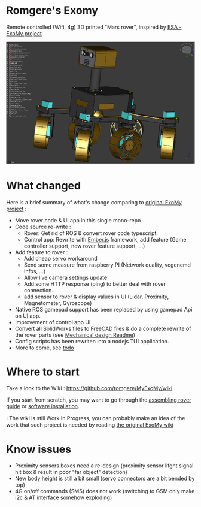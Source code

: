 # Romgere's Exomy

Remote controlled (Wifi, 4g) 3D printed "Mars rover", inspired by [ESA - ExoMy project](https://github.com/esa-prl/ExoMy/)

![Rover viewed in freecad](./Misc/Assets/rover-freecad.png)

# What changed

Here is a brief summary of what's change comparing to [original ExoMy project](https://esa-prl.github.io/ExoMy/) :

- Move rover code & UI app in this single mono-repo
- Code source re-write :
  - Rover: Get rid of ROS & convert rover code typescript.
  - Control app: Rewrite with [Ember.js](https://emberjs.com/) framework, add feature (Game controller support, new rover feature support, ...)
- Add feature to rover :
  - Add cheap servo workaround
  - Send some measure from raspberry PI (Network quality, vcgencmd infos, ...)
  - Allow live camera settings update
  - Add some HTTP response (ping) to better deal with rover connection.
  - add sensor to rover & display values in UI (Lidar, Proximity, Magnetometer, Gyroscope)
- Native ROS gamepad support has been replaced by using gamepad Api on UI app.
- Improvement of control app UI
- Convert all SolidWorks files to FreeCAD files & do a complete rewrite of the rover parts (see [Mechanical design Readme](./MechanicalDesign/README.md))
- Config scripts has been rewriten into a nodejs TUI application.
- More to come, see [todo](https://github.com/romgere/MyExoMy/wiki/ToDos)

# Where to start

Take a look to the Wiki : https://github.com/romgere/MyExoMy/wiki

If you start from scratch, you may want to go through the [assembling rover guide](https://github.com/romgere/MyExoMy/wiki/Assembling-the-Rover) or [software installation](https://github.com/romgere/MyExoMy/wiki/Software-installation).

ℹ️ The wiki is still Work In Progress, you can probably make an idea of the work that such project is needed by reading [the original ExoMy wiki](https://github.com/esa-prl/ExoMy/wiki)

# Know issues

- Proximity sensors boxes need a re-design (proximity sensor lifght signal hit box & result in poor "far object" detection)
- New body height is still a bit small (servo connectors are a bit bended by top)
- 4G on/off commands (SMS) does not work (switching to GSM only make i2c & AT interface somehow exploding)
